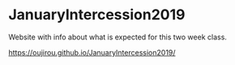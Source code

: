 # JanuaryIntercession2019
Website with info about what is expected for this two week class.

https://oujirou.github.io/JanuaryIntercession2019/
